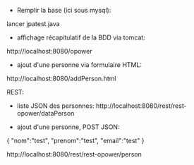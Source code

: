- Remplir la base (ici sous mysql):

lancer jpatest.java

- affichage récapitulatif de la BDD via tomcat:

http://localhost:8080/opower

- ajout d'une personne via formulaire HTML:

http://localhost:8080/addPerson.html


REST:
- liste JSON des personnes:
http://localhost:8080/rest/rest-opower/dataPerson

- ajout d'une personne, POST JSON:

{
  "nom":"test",
  "prenom":"test",
  "email":"test"
}

http://localhost:8080/rest/rest-opower/person
